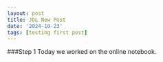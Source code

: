 ```yaml
---
layout: post
title: JDL New Post
date: '2024-10-23'
tags: [testing first post]
---
```


###Step 1
Today we worked on the online notebook.